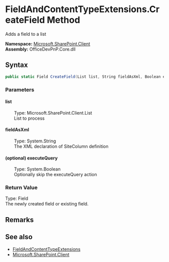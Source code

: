 # FieldAndContentTypeExtensions.CreateField Method  
 Adds a field to a list   

**Namespace:** [Microsoft.SharePoint.Client](Microsoft.SharePoint.Client.md)  
**Assembly:** OfficeDevPnP.Core.dll  
## Syntax
```C#
public static Field CreateField(List list, String fieldAsXml, Boolean executeQuery)
```
### Parameters
#### list  
&emsp;&emsp;Type: Microsoft.SharePoint.Client.List  
&emsp;&emsp;List to process  

  

#### fieldAsXml  
&emsp;&emsp;Type: System.String  
&emsp;&emsp;The XML declaration of SiteColumn definition  

  

#### (optional) executeQuery  
&emsp;&emsp;Type: System.Boolean  
&emsp;&emsp;Optionally skip the executeQuery action  

  

### Return Value
Type: Field  
The newly created field or existing field.  


## Remarks
  
## See also
- [FieldAndContentTypeExtensions](Microsoft.SharePoint.Client.FieldAndContentTypeExtensions.md) 
- [Microsoft.SharePoint.Client](Microsoft.SharePoint.Client.md) 
